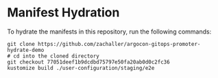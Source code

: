 # Manifest Hydration

To hydrate the manifests in this repository, run the following commands:

```shell
git clone https://github.com/zachaller/argocon-gitops-promoter-hydrate-demo
# cd into the cloned directory
git checkout 77051deef1b9dcdbd75797e50fa20ab0d0c2fc36
kustomize build ./user-configuration/staging/e2e
```
